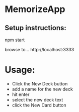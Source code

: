 # MemorizeApp

## Setup instructions:

npm start

browse to... 
http://localhost:3333


# Usage:

- Click the New Deck button
- add a name for the new deck
- hit enter
- select the new deck text
- click the New Card button


